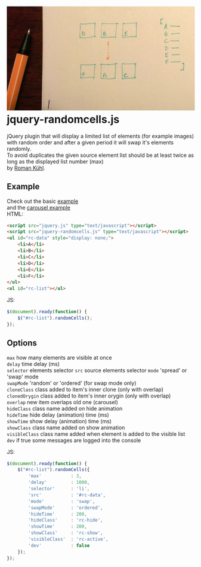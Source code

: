 ![alt tag](assets/ilustr.jpg)
jquery-randomcells.js
===========
jQuery plugin that will display a limited list of elements (for example images) with random order and after a given period it will swap it's elements randomly.  
To avoid duplicates the given source element list should be at least twice as long as the displayed list number (max)  
by [Roman Kühl](http://www.kuhl.pl).  

Example
---
Check out the basic [example](http://kuhl.pl/github/randomcells/)  
and the [carousel example](http://kuhl.pl/github/randomcells/carousel.html)  
HTML:    
```html
<script src="jquery.js" type="text/javascript"></script>  
<script src="jquery-randomcells.js" type="text/javascript"></script>
<ul id="rc-data" style="display: none;">
	<li>A</li>
	<li>B</li>
	<li>C</li>
	<li>D</li>
	<li>E</li>
	<li>F</li>
</ul>
<ul id="rc-list"></ul>
```  
JS:  
```javascript
$(document).ready(function() {
	$("#rc-list").randomCells();
});
```
Options
---
```max``` how many elements are visible at once  
```delay``` time delay (ms)  
```selector``` elements selector
```src``` source elements selector
```mode``` 'spread' or 'swap' mode  
```swapMode``` 'random' or 'ordered' (for swap mode only)  
```cloneClass``` class added to item's inner clone (only with overlap)  
```clonedOrygin``` class added to item's inner orygin (only with overlap)  
```overlap``` new item overlaps old one (carousel)  
```hideClass``` class name added on hide animation  
```hideTime``` hide delay (animation) time (ms)  
```showTime``` show delay (animation) time (ms)  
```showClass``` class name added on show animation  
```visibleClass``` class name added when element is added to the visible list  
```dev``` if true some messages are logged into the console  

JS:  
```javascript
$(document).ready(function() {
	$("#rc-list").randomCells({
		'max'			: 3,
		'delay'			: 1000,
		'selector'		: 'li',
		'src'			: '#rc-data',
		'mode'			: 'swap',
		'swapMode'		: 'ordered',
		'hideTime'		: 200,
		'hideClass'		: 'rc-hide',
		'showTime'		: 200,
		'showClass'		: 'rc-show',
		'visibleClass'	: 'rc-active',
		'dev'			: false
	});
});


